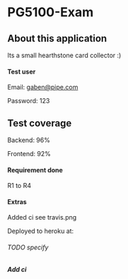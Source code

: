 

# PG5100-Exam

## About this application 

Its a small hearthstone card collector :)

#### Test user 

Email: gaben@pipe.com
<br>

Password: 123


## Test coverage

Backend: 96%
<br>

Frontend: 92%

#### Requirement done

R1 to R4

#### Extras

Added ci see travis.png

Deployed to heroku at: 

###### TODO specify

##### Add ci
